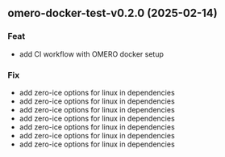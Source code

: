 ## omero-docker-test-v0.2.0 (2025-02-14)

### Feat

- add CI workflow with OMERO docker setup

### Fix

- add zero-ice options for linux in dependencies
- add zero-ice options for linux in dependencies
- add zero-ice options for linux in dependencies
- add zero-ice options for linux in dependencies
- add zero-ice options for linux in dependencies
- add zero-ice options for linux in dependencies
- add zero-ice options for linux in dependencies
